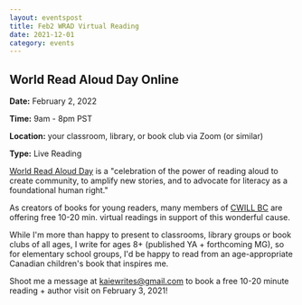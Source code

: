 ```yaml
---
layout: eventspost
title: Feb2 WRAD Virtual Reading
date: 2021-12-01
category: events
---
```


## World Read Aloud Day Online

**Date:** February 2, 2022

**Time:** 9am - 8pm PST

**Location:** your classroom, library, or book club via Zoom (or similar)

**Type:** Live Reading 

[World Read Aloud Day](https://www.litworld.org/worldreadaloudday) is a "celebration of the power of reading aloud to create community, to amplify new stories, and to advocate for literacy as a foundational human right."

As creators of books for young readers, many members of [CWILL BC](https://cwillbc.org) are offering free 10-20 min. virtual readings in support of this wonderful cause.

While I'm more than happy to present to classrooms, library groups or book clubs of all ages, I write for ages 8+ (published YA + forthcoming MG), so for elementary school groups, I'd be happy to read from an age-appropriate Canadian children's book that inspires me. 

Shoot me a message at [kaiewrites@gmail.com](mailto:kaiewrites@gmail.com) to book a free 10-20 minute reading + author visit on February 3, 2021!
